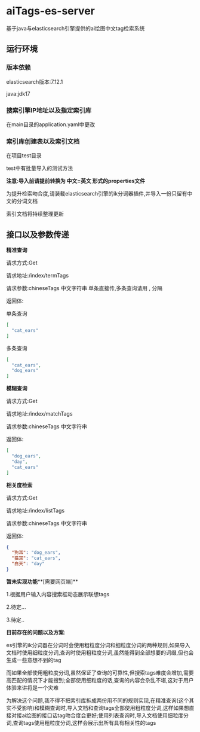 # aiTags-es-server

基于java与elasticsearch引擎提供的ai绘图中文tag检索系统

## 运行环境

### 版本依赖

elasticsearch版本:7.12.1

java:jdk17

### 搜索引擎IP地址以及指定索引库

在main目录的application.yaml中更改

### 索引库创建表以及索引文档

在项目test目录

test中有批量导入的测试方法

**注意:导入前请提前转换为 中文=英文 形式的properties文件**

为提升检索吻合度,请装载elasticsearch引擎的ik分词器插件,并导入一份只留有中文的分词文档

索引文档将持续整理更新

## 接口以及参数传递

**精准查询**

请求方式:Get

请求地址:/index/termTags

请求参数:chineseTags  中文字符串 单条直接传,多条查询请用 , 分隔

返回体:

单条查询

```json
[
  "cat_ears"
]
```

多条查询

```json
[
  "cat_ears",
  "dog_ears"
]
```

**模糊查询**

请求方式:Get

请求地址:/index/matchTags

请求参数:chineseTags 中文字符串

返回体:

```json
[
  "dog_ears",
  "day",
  "cat_ears"
]
```

**相关度检索**

请求方式:Get

请求地址:/index/listTags

请求参数:chineseTags 中文字符串

返回体:

```json
{
  "狗耳": "dog_ears",
  "猫耳": "cat_ears",
  "白天": "day"
}
```



**暂未实现功能****[需要网页端]**

1.根据用户输入内容搜索框动态展示联想tags

2.待定...

3.待定..



**目前存在的问题以及方案**:

​        es引擎的ik分词器在分词时会使用粗粒度分词和细粒度分词的两种规则,如果导入文档时使用细粒度分词,查询时使用粗粒度分词,虽然能得到全部想要的词缀,但也会生成一些意想不到的tag

​        而如果全部使用粗粒度分词,虽然保证了查询的可靠性,但搜索tags难度会增加,需要高匹配的情况下才能搜到;全部使用细粒度的话,查询的内容会杂乱不堪,这对于用户体验来讲将是一个灾难

​        为解决这个问题,我不得不把索引库拆成两份用不同的规则实现,在精准查询(这个其实不受影响)和模糊查询时,导入文档和查询tags全部使用粗粒度分词,这样如果想直接对接ai绘图的接口话tag吻合度会更好;
​         使用列表查询时,导入文档使用细粒度分词,查询tags使用粗粒度分词,这样会展示出所有具有相关性的tags
